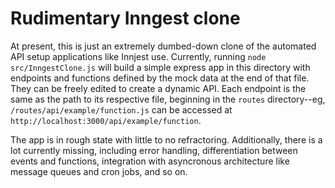 # Rudimentary Inngest clone

At present, this is just an extremely dumbed-down clone of the automated API setup applications like Innjest use. Currently, running `node src/InngestClone.js` will build a simple express app in this directory with endpoints and functions defined by the mock data at the end of that file. They can be freely edited to create a dynamic API. Each endpoint is the same as the path to its respective file, beginning in the `routes` directory--eg, `/routes/api/example/function.js` can be accessed at `http://localhost:3000/api/example/function`.

The app is in rough state with little to no refractoring. Additionally, there is a lot currently missing, including error handling, differentiation between events and functions, integration with asyncronous architecture like message queues and cron jobs, and so on.
